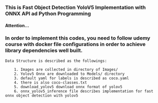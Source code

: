 ### This is Fast Object Detection YoloV5 Implementation with ONNX API ad Python Programming


#### Attention...
### In order to implement this codes, you need to follow udemy course with docker file configurations in order to achieve library dependencies well built. 
```
Data Structure is described as the followings:

	1. Images are collected in directory of Images/
	2. Yolov5 Onnx are downloaded to Models/ directory
	3. default yaml for labels is described as coco.yaml
	4. there is also coco-classes.txt
	5. download_yolov5 download onnx format of yolov5
	6. onnx_yolov5_inference file describes implementation for fast onnx object detection with yolov5
```
